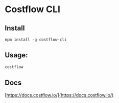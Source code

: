 # Costflow CLI

## Install
```
npm install -g costflow-cli
```

## Usage:
```bash
costflow
```

## Docs
[https://docs.costflow.io/](https://docs.costflow.io/)
